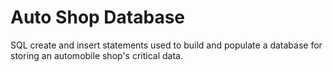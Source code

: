 # Auto Shop Database
SQL create and insert statements used to build and populate a database for storing an automobile shop's critical data.
